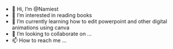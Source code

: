 - 👋 Hi, I’m @Namiest
- 👀 I’m interested in reading books
- 🌱 I’m currently learning how to edit powerpoint and other digital animations using canva
- 💞️ I’m looking to collaborate on ...
- 📫 How to reach me ...

<!---
Namiest/Namiest is a ✨ special ✨ repository because its `README.md` (this file) appears on your GitHub profile.
You can click the Preview link to take a look at your changes.
--->
